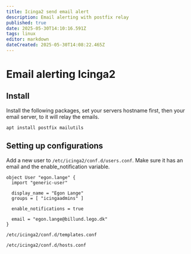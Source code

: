 ```yaml
---
title: Icinga2 send email alert
description: Email alerting with postfix relay
published: true
date: 2025-05-30T14:10:16.591Z
tags: linux
editor: markdown
dateCreated: 2025-05-30T14:08:22.465Z
---
```


# Email alerting Icinga2

## Install
Install the following packages, set your servers hostname first, then your email server, to it will relay the emails.

```
apt install postfix mailutils
```

## Setting up configurations

Add a new user to `/etc/icinga2/conf.d/users.conf`. Make sure it has an email and the enable_notification variable.

```
object User "egon.lange" {
  import "generic-user"

  display_name = "Egon Lange"
  groups = [ "icingaadmins" ]

  enable_notifications = true

  email = "egon.lange@billund.lego.dk"
}

```

`/etc/icinga2/conf.d/templates.conf`

`/etc/icinga2/conf.d/hosts.conf`


